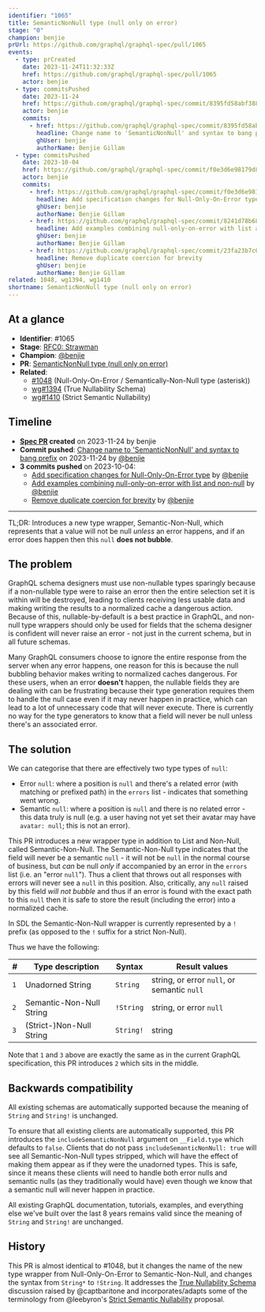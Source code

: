 ```yaml
---
identifier: "1065"
title: SemanticNonNull type (null only on error)
stage: "0"
champion: benjie
prUrl: https://github.com/graphql/graphql-spec/pull/1065
events:
  - type: prCreated
    date: 2023-11-24T11:32:33Z
    href: https://github.com/graphql/graphql-spec/pull/1065
    actor: benjie
  - type: commitsPushed
    date: 2023-11-24
    href: https://github.com/graphql/graphql-spec/commit/8395fd58abf3885ddd0e1d3db793ed20deb9efb9
    actor: benjie
    commits:
      - href: https://github.com/graphql/graphql-spec/commit/8395fd58abf3885ddd0e1d3db793ed20deb9efb9
        headline: Change name to 'SemanticNonNull' and syntax to bang prefix
        ghUser: benjie
        authorName: Benjie Gillam
  - type: commitsPushed
    date: 2023-10-04
    href: https://github.com/graphql/graphql-spec/commit/f0e3d6e98179d898d447ddad8a390fc5d3c2369d
    actor: benjie
    commits:
      - href: https://github.com/graphql/graphql-spec/commit/f0e3d6e98179d898d447ddad8a390fc5d3c2369d
        headline: Add specification changes for Null-Only-On-Error type
        ghUser: benjie
        authorName: Benjie Gillam
      - href: https://github.com/graphql/graphql-spec/commit/8241d78b68154ce0322fd20dc1fae0ccab9792b6
        headline: Add examples combining null-only-on-error with list and non-null
        ghUser: benjie
        authorName: Benjie Gillam
      - href: https://github.com/graphql/graphql-spec/commit/23fa23b7c06d0cf36b3ce53e377e0789d40c56ff
        headline: Remove duplicate coercion for brevity
        ghUser: benjie
        authorName: Benjie Gillam
related: 1048, wg1394, wg1410
shortname: SemanticNonNull type (null only on error)
---
```


## At a glance

- **Identifier**: #1065
- **Stage**: [RFC0: Strawman](https://github.com/graphql/graphql-spec/blob/main/CONTRIBUTING.md#stage-0-strawman)
- **Champion**: [@benjie](https://github.com/benjie)
- **PR**: [SemanticNonNull type (null only on error)](https://github.com/graphql/graphql-spec/pull/1065)
- **Related**:
  - [#1048](/rfcs/1048 "Null-Only-On-Error / Semantically-Non-Null type (asterisk) / RFC0") (Null-Only-On-Error / Semantically-Non-Null type (asterisk))
  - [wg#1394](/rfcs/wg1394 "True Nullability Schema / RFC0") (True Nullability Schema)
  - [wg#1410](/rfcs/wg1410 "Strict Semantic Nullability / RFC0") (Strict Semantic Nullability)

<!-- BEGIN_CUSTOM_TEXT -->



<!-- END_CUSTOM_TEXT -->

## Timeline

- **[Spec PR](https://github.com/graphql/graphql-spec/pull/1065) created** on 2023-11-24 by benjie
- **Commit pushed**: [Change name to 'SemanticNonNull' and syntax to bang prefix](https://github.com/graphql/graphql-spec/commit/8395fd58abf3885ddd0e1d3db793ed20deb9efb9) on 2023-11-24 by [@benjie](https://github.com/benjie)
- **3 commits pushed** on 2023-10-04:
  - [Add specification changes for Null-Only-On-Error type](https://github.com/graphql/graphql-spec/commit/f0e3d6e98179d898d447ddad8a390fc5d3c2369d) by [@benjie](https://github.com/benjie)
  - [Add examples combining null-only-on-error with list and non-null](https://github.com/graphql/graphql-spec/commit/8241d78b68154ce0322fd20dc1fae0ccab9792b6) by [@benjie](https://github.com/benjie)
  - [Remove duplicate coercion for brevity](https://github.com/graphql/graphql-spec/commit/23fa23b7c06d0cf36b3ce53e377e0789d40c56ff) by [@benjie](https://github.com/benjie)

<!-- VERBATIM -->

---

TL;DR: Introduces a new type wrapper, Semantic-Non-Null, which represents that a value will not be null _unless_ an error happens, and if an error does happen then this `null` **does not bubble**.

## The problem

GraphQL schema designers must use non-nullable types sparingly because if a non-nullable type were to raise an error then the entire selection set it is within will be destroyed, leading to clients receiving less usable data and making writing the results to a normalized cache a dangerous action. Because of this, nullable-by-default is a best practice in GraphQL, and non-null type wrappers should only be used for fields that the schema designer is confident will never raise an error - not just in the current schema, but in all future schemas.

Many GraphQL consumers choose to ignore the entire response from the server when any error happens, one reason for this is because the null bubbling behavior makes writing to normalized caches dangerous. For these users, when an error **doesn't** happen, the nullable fields they are dealing with can be frustrating because their type generation requires them to handle the null case even if it may never happen in practice, which can lead to a lot of unnecessary code that will never execute. There is currently no way for the type generators to know that a field will never be null unless there's an associated error.

## The solution

We can categorise that there are effectively two type types of `null`:

- Error `null`: where a position is `null` and there's a related error (with matching or prefixed path) in the `errors` list - indicates that something went wrong.
- Semantic `null`: where a position is `null` and there is no related error - this data truly is null (e.g. a user having not yet set their avatar may have `avatar: null`; this is not an error).

This PR introduces a new wrapper type in addition to List and Non-Null, called Semantic-Non-Null. The Semantic-Non-Null type indicates that the field will never be a semantic `null` - it will not be `null` in the normal course of business, but _can_ be null _only_ if accompanied by an error in the `errors` list (i.e. an "error `null`"). Thus a client that throws out all responses with errors will never see a `null` in this position. Also, critically, any `null` raised by this field _will not bubble_ and thus if an error is found with the exact path to this `null` then it is safe to store the result (including the error) into a normalized cache.

In SDL the Semantic-Non-Null wrapper is currently represented by a `!` prefix (as opposed to the `!` suffix for a strict Non-Null).

Thus we have the following:

| #   | Type description         | Syntax    | Result values                               |
| --- | ------------------------ | --------- | ------------------------------------------- |
| `1` | Unadorned String         | `String`  | string, or error `null`, or semantic `null` |
| `2` | Semantic-Non-Null String | `!String` | string, or error `null`                     |
| `3` | (Strict-)Non-Null String | `String!` | string                                      |

Note that `1` and `3` above are exactly the same as in the current GraphQL specification, this PR introduces `2` which sits in the middle.

## Backwards compatibility

All existing schemas are automatically supported because the meaning of `String` and `String!` is unchanged.

To ensure that all existing clients are automatically supported, this PR introduces the `includeSemanticNonNull` argument on `__Field.type` which defaults to `false`. Clients that do not pass `includeSemanticNonNull: true` will see all Semantic-Non-Null types stripped, which will have the effect of making them appear as if they were the unadorned types. This is safe, since it means these clients will need to handle both error nulls and semantic nulls (as they traditionally would have) even though we know that a semantic null will never happen in practice.

All existing GraphQL documentation, tutorials, examples, and everything else we've built over the last 8 years remains valid since the meaning of `String` and `String!` are unchanged.

## History

This PR is almost identical to #1048, but it changes the name of the new type wrapper from Null-Only-On-Error to Semantic-Non-Null, and changes the syntax from `String*` to `!String`. It addresses the [True Nullability Schema](https://github.com/graphql/graphql-wg/discussions/1394) discussion raised by @captbaritone and incorporates/adapts some of the terminology from @leebyron's [Strict Semantic Nullability](https://github.com/graphql/graphql-wg/discussions/1410) proposal.
